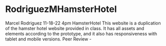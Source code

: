 # RodriguezMHamsterHotel
Marcel Rodriguez 
11-18-22 4pm 
HamsterHotel
This website is a duplication of the hamster hotel website provided in class. It has all assets and elements according to the prototype, and it also has responsiveness with tablet and mobile versions.
Peer Review -

